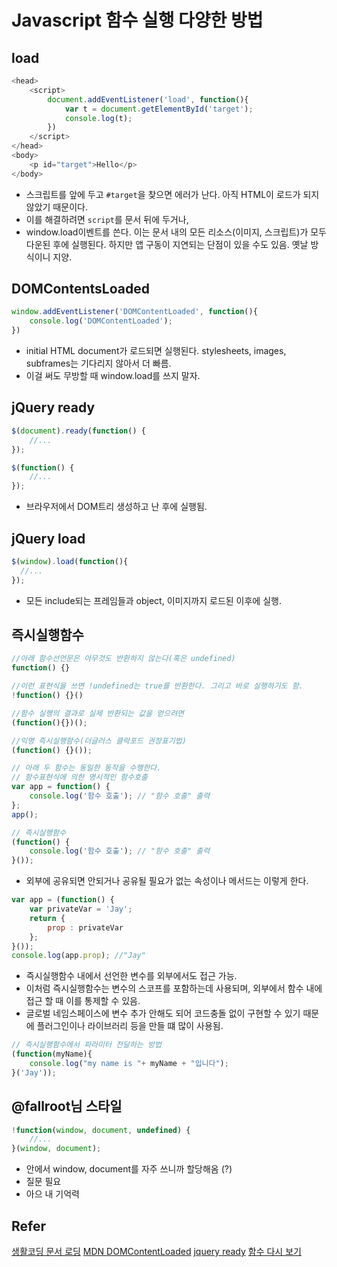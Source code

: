 # Javascript 함수 실행 다양한 방법

## load
```javascript
<head>
    <script>
        document.addEventListener('load', function(){
            var t = document.getElementById('target');
            console.log(t);
        })
    </script>
</head>
<body>
    <p id="target">Hello</p>
</body>
```
- 스크립트를 앞에 두고 `#target`을 찾으면 에러가 난다. 아직 HTML이 로드가 되지 않았기 때문이다.
- 이를 해결하려면 `script`를 문서 뒤에 두거나,
- window.load이벤트를 쓴다. 이는 문서 내의 모든 리소스(이미지, 스크립트)가 모두 다운된 후에 실행된다. 하지만 앱 구동이 지연되는 단점이 있을 수도 있음. 옛날 방식이니 지양.

## DOMContentsLoaded
```javascript
window.addEventListener('DOMContentLoaded', function(){
    console.log('DOMContentLoaded');
})
```
- initial HTML document가 로드되면 실행된다. stylesheets, images, subframes는 기다리지 않아서 더 빠름.
- 이걸 써도 무방할 때 window.load를 쓰지 말자. 

## jQuery ready
```javascript
$(document).ready(function() {
    //...
});

$(function() {
    //...
});
```
- 브라우저에서 DOM트리 생성하고 난 후에 실행됨.

## jQuery load
```javascript
$(window).load(function(){
  //...
}); 
```
- 모든 include되는 프레임들과 object, 이미지까지 로드된 이후에 실행.

## 즉시실행함수
```javascript
//아래 함수선언문은 아무것도 반환하지 않는다(혹은 undefined)
function() {} 

//이런 표현식을 쓰면 !undefined는 true를 반환한다. 그리고 바로 실행하기도 함.
!function() {}()

//함수 실행의 결과로 실제 반환되는 값을 얻으려면
(function(){})();

//익명 즉시실행함수(더글러스 클락포드 권장표기법)
(function() {}());
```
```javascript
// 아래 두 함수는 동일한 동작을 수행한다.
// 함수표현식에 의한 명시적인 함수호출
var app = function() {
    console.log('함수 호출'); // "함수 호출" 출력
};
app();

// 즉시실행함수
(function() {
    console.log('함수 호출'); // "함수 호출" 출력
}());
```
- 외부에 공유되면 안되거나 공유될 필요가 없는 속성이나 메서드는 이렇게 한다.
```javascript
var app = (function() {
    var privateVar = 'Jay';
    return {
        prop : privateVar
    };
}());
console.log(app.prop); //"Jay"
```
- 즉시실행함수 내에서 선언한 변수를 외부에서도 접근 가능.
- 이처럼 즉시실행함수는 변수의 스코프를 포함하는데 사용되며, 외부에서 함수 내에 접근 할 때 이를 통제할 수 있음.
- 글로벌 네임스페이스에 변수 추가 안해도 되어 코드충돌 없이 구현할 수 있기 때문에 플러그인이나 라이브러리 등을 만들 떄 많이 사용됨.
```javascript
// 즉시실행함수에서 파라미터 전달하는 방법
(function(myName){
    console.log("my name is "+ myName + "입니다");
}('Jay'));
```

## @fallroot님 스타일
```javascript
!function(window, document, undefined) {
    //...
}(window, document);
```
- 안에서 window, document를 자주 쓰니까 할당해옴 (?)
- 질문 필요
- 아으 내 기억력


## Refer
[생활코딩 문서 로딩](https://opentutorials.org/module/904/6765)
[MDN DOMContentLoaded](https://developer.mozilla.org/en-US/docs/Web/Events/DOMContentLoaded)
[jquery ready](https://api.jquery.com/ready/)
[함수 다시 보기](http://www.nextree.co.kr/p4150/)
